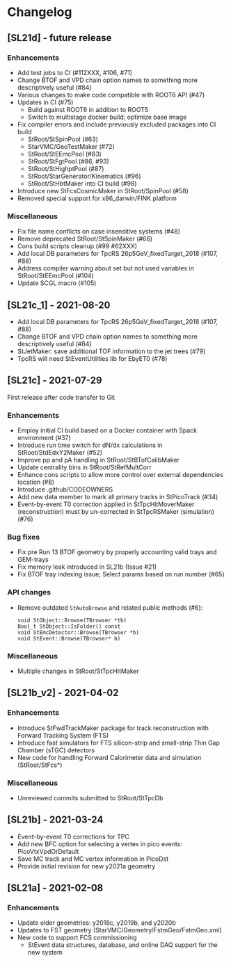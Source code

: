 # Changelog

## [SL21d] - future release

### Enhancements

- Add test jobs to CI (#112XXX, #106, #71)
- Change BTOF and VPD chain option names to something more descriptively useful (#84)
- Various changes to make code compatible with ROOT6 API (#47)
- Updates in CI (#75)
  - Build against ROOT6 in addition to ROOT5
  - Switch to multistage docker build; optimize base image
- Fix compiler errors and include previously excluded packages into CI build
  - StRoot/StSpinPool (#63)
  - StarVMC/GeoTestMaker (#72)
  - StRoot/StEEmcPool (#83)
  - StRoot/StFgtPool (#86, #93)
  - StRoot/StHighptPool (#87)
  - StRoot/StarGenerator/Kinematics (#96)
  - StRoot/StHbtMaker into CI build (#98)
- Introduce new StFcsCosmicMaker in StRoot/SpinPool (#58)
- Removed special support for x86_darwin/FINK platform


### Miscellaneous

- Fix file name conflicts on case insensitive systems (#48)
- Remove deprecated StRoot/StSpinMaker (#66)
- Cons build scripts cleanup (#99 #62XXX)
- Add local DB parameters for TpcRS 26p5GeV_fixedTarget_2018 (#107, #88)
- Address compiler warning about set but not used variables in StRoot/StEEmcPool (#104)
- Update SCGL macro (#105)


## [SL21c_1] - 2021-08-20

- Add local DB parameters for TpcRS 26p5GeV_fixedTarget_2018 (#107, #88)
- Change BTOF and VPD chain option names to something more descriptively useful (#84)
- StJetMaker: save additional TOF information to the jet trees (#79)
- TpcRS will need StEventUtilities lib for EbyET0 (#78)


## [SL21c] - 2021-07-29

First release after code transfer to Git

### Enhancements

- Employ initial CI build based on a Docker container with Spack environment (#37)
- Introduce run time switch for dN/dx calculations in StRoot/StdEdxY2Maker (#52)
- Improve pp and pA handling in StRoot/StBTofCalibMaker
- Update centrality bins in StRoot/StRefMultCorr
- Enhance cons scripts to allow more control over external dependencies location (#8)
- Introduce .github/CODEOWNERS
- Add new data member to mark all primary tracks in StPicoTrack (#34)
- Event-by-event T0 correction applied in StTpcHitMoverMaker (reconstruction)
  must by un-corrected in StTpcRSMaker (simulation) (#76)

### Bug fixes

- Fix pre Run 13 BTOF geometry by properly accounting valid trays and GEM-trays
- Fix memory leak introduced in SL21b (Issue #21)
- Fix BTOF tray indexing issue; Select params based on run number (#65)

### API changes

- Remove outdated `StAutoBrowse` and related public methods (#6):

      void StObject::Browse(TBrowser *tb)
      Bool_t StObject::IsFolder() const
      void StEmcDetector::Browse(TBrowser *b)
      void StEvent::Browse(TBrowser* b)

### Miscellaneous

- Multiple changes in StRoot/StTpcHitMaker


## [SL21b_v2] - 2021-04-02

### Enhancements

- Introduce StFwdTrackMaker package for track reconstruction with Forward
  Tracking System (FTS)
- Introduce fast simulators for FTS silicon-strip and small-strip Thin Gap
  Chamber (sTGC) detectors
- New code for handling Forward Calorimeter data and simulation (StRoot/StFcs*)

### Miscellaneous

- Unreviewed commits submitted to StRoot/StTpcDb


## [SL21b] - 2021-03-24

- Event-by-event T0 corrections for TPC
- Add new BFC option for selecting a vertex in pico events: PicoVtxVpdOrDefault
- Save MC track and MC vertex information in PicoDst
- Provide initial revision for new y2021a geometry


## [SL21a] - 2021-02-08

### Enhancements

- Update older geometries: y2018c, y2019b, and y2020b
- Updates to FST geometry (StarVMC/Geometry/FstmGeo/FstmGeo.xml)
- New code to support FCS commissioning
  - StEvent data structures, database, and online DAQ support for the new system
